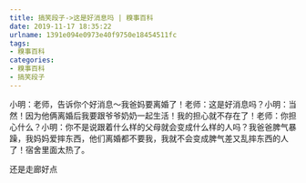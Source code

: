 ```yaml
---
title: 搞笑段子->这是好消息吗 | 糗事百科
date: 2019-11-17 18:35:22
urlname: 1391e094e0973e40f9750e18454511fc
tags: 
- 糗事百科
categories:
- 糗事百科
- 搞笑段子
---
```

小明：老师，告诉你个好消息～我爸妈要离婚了！老师：这是好消息吗？小明：当然！因为他俩离婚后我要跟爷爷奶奶一起生活！我的担心就不存在了！老师：你担心什么？小明：你不是说跟着什么样的父母就会变成什么样的人吗？我爸爸脾气暴躁，我妈妈爱摔东西，他们离婚都不要我，我就不会变成脾气差又乱摔东西的人了！宿舍里面太热了。

还是走廊好点


